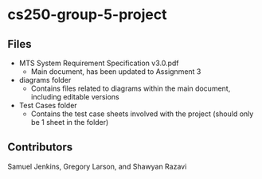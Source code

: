 # cs250-group-5-project
## Files
- MTS System Requirement Specification v3.0.pdf
  - Main document, has been updated to Assignment 3
- diagrams folder
  - Contains files related to diagrams within the main document, including editable versions
- Test Cases folder
  - Contains the test case sheets involved with the project (should only be 1 sheet in the folder)

 ## Contributors
 Samuel Jenkins, Gregory Larson, and Shawyan Razavi
